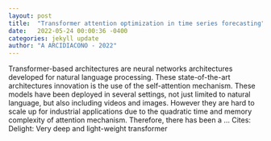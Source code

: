 ```yaml
---
layout: post
title:  "Transformer attention optimization in time series forecasting"
date:   2022-05-24 00:00:36 -0400
categories: jekyll update
author: "A ARCIDIACONO - 2022"
---
```

Transformer-based architectures are neural networks architectures developed for natural language processing. These state-of-the-art architectures innovation is the use of the self-attention mechanism. These models have been deployed in several settings, not just limited to natural language, but also including videos and images. However they are hard to scale up for industrial applications due to the quadratic time and memory complexity of attention mechanism. Therefore, there has been a … Cites: ‪Delight: Very deep and light-weight transformer‬